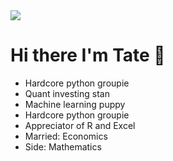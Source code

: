 <img src = "data.png">

# Hi there I'm Tate 👋

- Hardcore python groupie
- Quant investing stan
- Machine learning puppy
- Hardcore python groupie
- Appreciator of R and Excel
- Married: Economics
- Side: Mathematics



